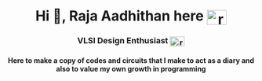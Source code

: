 
<h1 align="center">Hi 👋, Raja Aadhithan here <a href="https://www.linkedin.com/in/raja-aadhithan/" target="blank"><img align="center" src="https://raw.githubusercontent.com/rahuldkjain/github-profile-readme-generator/master/src/images/icons/Social/linked-in-alt.svg" alt="raja-aadhithan" height="30" width="40" /></h1>

<h3 align="center"></a>  VLSI Design Enthusiast  <a href="mailto:raja.aadhithan.t@gmail.com" target="blank"><img align="center" src="https://upload.wikimedia.org/wikipedia/commons/7/7e/Gmail_icon_%282020%29.svg" alt="raja-aadhithan" height="20" width="30" /></a> </h3>

<h4 align="center">Here to make a copy of codes and circuits that I make to act as a diary and also to value my own growth in programming</h4>
